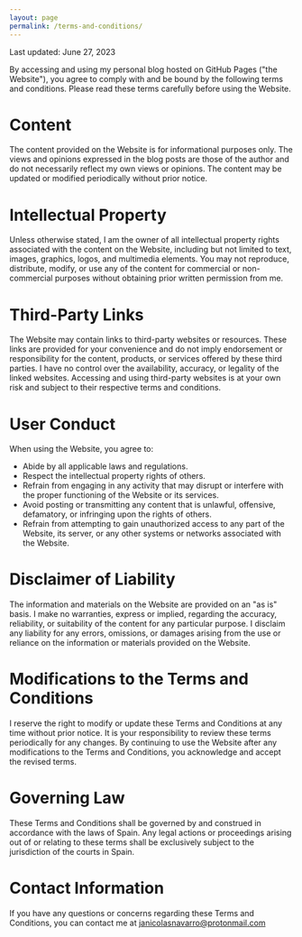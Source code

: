 ```yaml
---
layout: page
permalink: /terms-and-conditions/
---
```


Last updated: June 27, 2023

By accessing and using my personal blog hosted on GitHub Pages ("the Website"), you agree to comply with and be bound by the following terms and conditions. Please read these terms carefully before using the Website.

# Content

The content provided on the Website is for informational purposes only. The views and opinions expressed in the blog posts are those of the author and do not necessarily reflect my own views or opinions. The content may be updated or modified periodically without prior notice.

# Intellectual Property

Unless otherwise stated, I am the owner of all intellectual property rights associated with the content on the Website, including but not limited to text, images, graphics, logos, and multimedia elements. You may not reproduce, distribute, modify, or use any of the content for commercial or non-commercial purposes without obtaining prior written permission from me.

# Third-Party Links

The Website may contain links to third-party websites or resources. These links are provided for your convenience and do not imply endorsement or responsibility for the content, products, or services offered by these third parties. I have no control over the availability, accuracy, or legality of the linked websites. Accessing and using third-party websites is at your own risk and subject to their respective terms and conditions.

# User Conduct

When using the Website, you agree to:

* Abide by all applicable laws and regulations.
* Respect the intellectual property rights of others.
* Refrain from engaging in any activity that may disrupt or interfere with the proper functioning of the Website or its services.
* Avoid posting or transmitting any content that is unlawful, offensive, defamatory, or infringing upon the rights of others.
* Refrain from attempting to gain unauthorized access to any part of the Website, its server, or any other systems or networks associated with the Website.

# Disclaimer of Liability

The information and materials on the Website are provided on an "as is" basis. I make no warranties, express or implied, regarding the accuracy, reliability, or suitability of the content for any particular purpose. I disclaim any liability for any errors, omissions, or damages arising from the use or reliance on the information or materials provided on the Website.

# Modifications to the Terms and Conditions

I reserve the right to modify or update these Terms and Conditions at any time without prior notice. It is your responsibility to review these terms periodically for any changes. By continuing to use the Website after any modifications to the Terms and Conditions, you acknowledge and accept the revised terms.

# Governing Law

These Terms and Conditions shall be governed by and construed in accordance with the laws of Spain. Any legal actions or proceedings arising out of or relating to these terms shall be exclusively subject to the jurisdiction of the courts in Spain.

# Contact Information

If you have any questions or concerns regarding these Terms and Conditions, you can contact me at janicolasnavarro@protonmail.com
